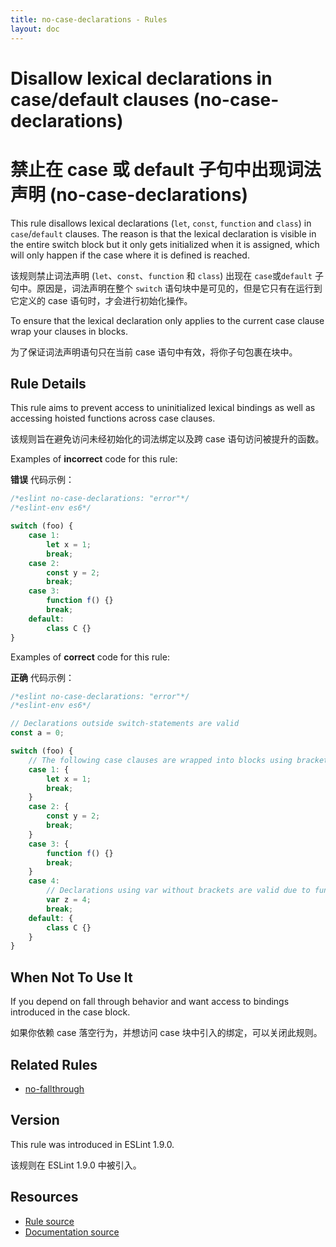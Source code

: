 ```yaml
---
title: no-case-declarations - Rules
layout: doc
---
```

<!-- Note: No pull requests accepted for this file. See README.md in the root directory for details. -->

# Disallow lexical declarations in case/default clauses (no-case-declarations)

# 禁止在 case 或 default 子句中出现词法声明 (no-case-declarations)

This rule disallows lexical declarations (`let`, `const`, `function` and `class`)
in `case`/`default` clauses. The reason is that the lexical declaration is visible
in the entire switch block but it only gets initialized when it is assigned, which
will only happen if the case where it is defined is reached.

该规则禁止词法声明 (`let`、`const`、`function` 和 `class`) 出现在 `case`或`default` 子句中。原因是，词法声明在整个 `switch` 语句块中是可见的，但是它只有在运行到它定义的 case 语句时，才会进行初始化操作。

To ensure that the lexical declaration only applies to the current case clause
wrap your clauses in blocks.

为了保证词法声明语句只在当前 case 语句中有效，将你子句包裹在块中。

## Rule Details

This rule aims to prevent access to uninitialized lexical bindings as well as accessing hoisted functions across case clauses.

该规则旨在避免访问未经初始化的词法绑定以及跨 case 语句访问被提升的函数。

Examples of **incorrect** code for this rule:

**错误** 代码示例：

```js
/*eslint no-case-declarations: "error"*/
/*eslint-env es6*/

switch (foo) {
    case 1:
        let x = 1;
        break;
    case 2:
        const y = 2;
        break;
    case 3:
        function f() {}
        break;
    default:
        class C {}
}
```

Examples of **correct** code for this rule:

**正确** 代码示例：

```js
/*eslint no-case-declarations: "error"*/
/*eslint-env es6*/

// Declarations outside switch-statements are valid
const a = 0;

switch (foo) {
    // The following case clauses are wrapped into blocks using brackets
    case 1: {
        let x = 1;
        break;
    }
    case 2: {
        const y = 2;
        break;
    }
    case 3: {
        function f() {}
        break;
    }
    case 4:
        // Declarations using var without brackets are valid due to function-scope hoisting
        var z = 4;
        break;
    default: {
        class C {}
    }
}
```

## When Not To Use It

If you depend on fall through behavior and want access to bindings introduced in the case block.

如果你依赖 case 落空行为，并想访问 case 块中引入的绑定，可以关闭此规则。

## Related Rules

* [no-fallthrough](no-fallthrough)

## Version

This rule was introduced in ESLint 1.9.0.

该规则在 ESLint 1.9.0 中被引入。

## Resources

* [Rule source](https://github.com/eslint/eslint/tree/master/lib/rules/no-case-declarations.js)
* [Documentation source](https://github.com/eslint/eslint/tree/master/docs/rules/no-case-declarations.md)
